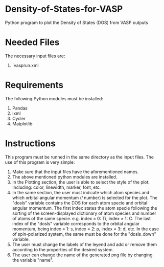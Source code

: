 # Density-of-States-for-VASP
Python program to plot the Density of States (DOS) from VASP outputs

# Needed Files
The necessary input files are:
  1.  ´vasprun.xml

# Requirements  
The following Python modules must be installed:
  1.  Pandas
  2.  lxml
  3.  Cycler
  2.  Matplotlib

# Instructions
This program must be runned in the same directory as the input files.
The use of this program is very simple:
1.  Make sure that the input files have the aforementioned names.
2.  The above mentioned python modules are installed.
3.  In the Plotting section, the user is able to select the style of the plot. Including: color, linewidth, marker, font, etc.
4.  In the same section, the user must indicate which atom species and which orbital angular momentum (*l* number) is selected for the plot. The "dosls" variable  contains the DOS for each atom specie and orbital angular momentum. The first index states the atom specie following the sorting of the screen-displayed dictionary of atom species and number of atoms of the same specie. e.g. index = 0: Ti, index = 1: C. The last index of the "dosls" variable corresponds to the orbital angular momentum, being index = 1: s, index = 2: p, index = 3: d, etc. In the case of spin-polarized system, the same must be done for the "dosls_down" variable.
5.  The user must change the labels of the leyend and add or remove them according to the properties of the desired system.
6.  The user can change the name of the generated png file by changing the variable "name".
